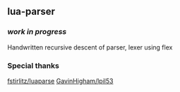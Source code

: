 ## lua-parser

### _work in progress_

Handwritten recursive descent of parser, lexer using flex

### Special thanks

[fstirlitz/luaparse](https://github.com/fstirlitz/luaparse)
[GavinHigham/lpil53](https://github.com/GavinHigham/lpil53)